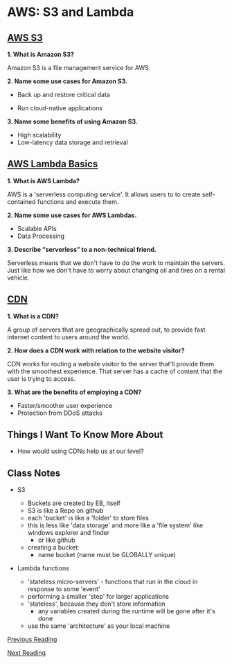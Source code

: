 # AWS: S3 and Lambda

## [AWS S3](https://aws.amazon.com/s3/)

**1. What is Amazon S3?**

Amazon S3 is a file management service for AWS.

**2. Name some use cases for Amazon S3.**

- Back up and restore critical data

- Run cloud-native applications

**3. Name some benefits of using Amazon S3.**

- High scalability
- Low-latency data storage and retrieval

## [AWS Lambda Basics](https://www.serverless.com/aws-lambda)

**1. What is AWS Lambda?**

AWS is a 'serverless computing service'. It allows users to to create self-contained functions and execute them.

**2. Name some use cases for AWS Lambdas.**

- Scalable APIs
- Data Processing

**3. Describe “serverless” to a non-technical friend.**

Serverless means that we don't have to do the work to maintain the servers. Just like how we don't have to worry about changing oil and tires on a rental vehicle.

## [CDN](https://cyberhoot.com/cybrary/content-delivery-network-cdn/)

**1. What is a CDN?**

A group of servers that are geographically spread out, to provide fast internet content to users around the world.

**2. How does a CDN work with relation to the website visitor?**

CDN works for routing a website visitor to the server that'll provide them with the smoothest experience. That server has a cache of content that the user is trying to access.

**3. What are the benefits of employing a CDN?**

- Faster/smoother user experience
- Protection from DDoS attacks

## Things I Want To Know More About

- How would using CDNs help us at our level?

## Class Notes

- S3
  - Buckets are created by EB, itself
  - S3 is like a Repo on github
  - each 'bucket' is like a 'folder' to store files
  - this is less like 'data storage' and more like a 'file system' like windows explorer and finder
    - or like github
  - creating a bucket:
    - name bucket (name must be GLOBALLY unique)

- Lambda functions
  - 'stateless micro-servers' - functions that run in the cloud in response to some 'event'
  - performing a smaller 'step' for larger applications
  - 'stateless', because they don't store information
    - any variables created during the runtime will be gone after it's done
  - use the same 'architecture' as your local machine

[Previous Reading](./class-16.md)

[Next Reading](./class-18.md)
